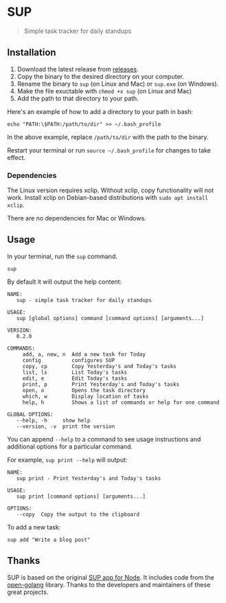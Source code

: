 # SUP

> Simple task tracker for daily standups

## Installation

1. Download the latest release from [releases](https://github.com/knicklabs/sup/releases).
2. Copy the binary to the desired directory on your computer.
3. Rename the binary to `sup` (on Linux and Mac) or `sup.exe` (on Windows).
4. Make the file exuctable with `chmod +x sup` (on Linux and Mac)
5. Add the path to that directory to your path.

Here's an example of how to add a directory to your path in bash:

```
echo "PATH:\$PATH:/path/to/dir" >> ~/.bash_profile
```

In the above example, replace `/path/to/dir` with the path to the binary.

Restart your terminal or run `source ~/.bash_profile` for changes to take effect.

### Dependencies

The Linux version requires xclip. Without xclip, copy functionality will not work. Install xclip on Debian-based distributions with `sudo apt install xclip`.

There are no dependencies for Mac or Windows.

## Usage

In your terminal, run the `sup` command.

```
sup
```

By default it will output the help content:

```
NAME:
   sup - simple task tracker for daily standups

USAGE:
   sup [global options] command [command options] [arguments...]

VERSION:
   0.2.0

COMMANDS:
     add, a, new, n  Add a new task for Today
     config          configures SUP
     copy, cp        Copy Yesterday's and Today's tasks
     list, ls        List Today's tasks
     edit, e         Edit Today's tasks
     print, p        Print Yesterday's and Today's tasks
     open, o         Opens the task directory
     which, w        Display location of tasks
     help, h         Shows a list of commands or help for one command

GLOBAL OPTIONS:
   --help, -h     show help
   --version, -v  print the version
```

You can append `--help` to a command to see usage instructions and additional options for a particular command.

For example, `sup print --help` will output:

```
NAME:
   sup print - Print Yesterday's and Today's tasks

USAGE:
   sup print [command options] [arguments...]

OPTIONS:
   --copy  Copy the output to the clipboard
```

To add a new task:

```
sup add "Write a blog post"
```

## Thanks

SUP is based on the original [SUP app for Node](https://github.com/ItsJonQ/sup). It includes code from the [open-golang](https://github.com/skratchdot/open-golang) library. Thanks to the developers and maintainers of these great projects.
